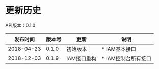 # 更新历史 #
API版本：0.1.0

|发布时间|版本号|更新|说明|
|---|---|---|---|
|2018-04-23|0.1.0|初始版本|* IAM基本接口|
|2018-12-03|0.1.9|IAM接口重构|* IAM控制台所有接口|


